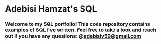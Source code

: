# Adebisi Hamzat's SQL

### Welcome to my SQL portfolio! This code repository contains examples of SQL I've written. Feel free to take a look and reach out if you have any questions: @adebisiy59@gmail.com
